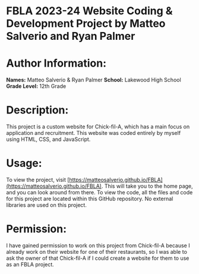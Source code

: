 # FBLA 2023-24 Website Coding &amp; Development Project by Matteo Salverio and Ryan Palmer

# Author Information:
**Names:** Matteo Salverio & Ryan Palmer
**School:** Lakewood High School  
**Grade Level:** 12th Grade  

# Description:
This project is a custom website for Chick-fil-A, which has a main focus on application and recruitment. This website was coded entirely by myself using HTML, CSS, and JavaScript.

# Usage:
To view the project, visit [https://matteosalverio.github.io/FBLA](https://matteosalverio.github.io/FBLA). This will take you to the home page, and you can look around from there. To view the code, all the files and code for this project are located within this GitHub repository. No external libraries are used on this project.

# Permission:
I have gained permission to work on this project from Chick-fil-A because I already work on their website for one of their restaurants, so I was able to ask the owner of that Chick-fil-A if I could create a website for them to use as an FBLA project.